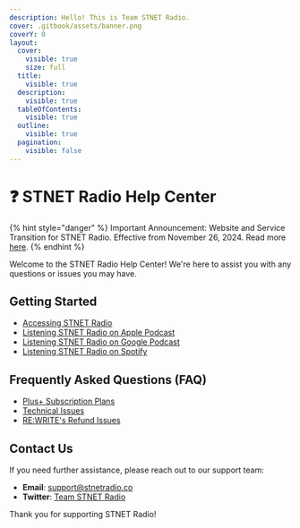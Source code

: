 ```yaml
---
description: Hello! This is Team STNET Radio.
cover: .gitbook/assets/banner.png
coverY: 0
layout:
  cover:
    visible: true
    size: full
  title:
    visible: true
  description:
    visible: true
  tableOfContents:
    visible: true
  outline:
    visible: true
  pagination:
    visible: false
---
```


# ❓ STNET Radio Help Center

{% hint style="danger" %}
Important Announcement: Website and Service Transition for STNET Radio. Effective from November 26, 2024. Read more [here](http://l.stnetradio.com/4ABL).
{% endhint %}

Welcome to the STNET Radio Help Center! We're here to assist you with any questions or issues you may have.

## Getting Started

- [Accessing STNET Radio](getting-started/access.md)
- [Listening STNET Radio on Apple Podcast](guides/apple-podcast.md)
- [Listening STNET Radio on Google Podcast](guides/google-podcast.md)
- [Listening STNET Radio on Spotify](guides/spotify.md)

## Frequently Asked Questions (FAQ)

- [Plus+ Subscription Plans](plus/available-list.md)
- [Technical Issues](https://docs.stnetradio.co)
- [RE:WRITE's Refund Issues](rewrite/refund.md)

## Contact Us

If you need further assistance, please reach out to our support team:

- **Email**: [support@stnetradio.co](mailto:support@stnetradio.co)
- **Twitter**: [Team STNET Radio](https://twitter.com/teamstnetradio)

Thank you for supporting STNET Radio!
